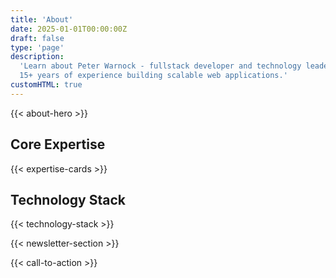 ```yaml
---
title: 'About'
date: 2025-01-01T00:00:00Z
draft: false
type: 'page'
description:
  'Learn about Peter Warnock - fullstack developer and technology leader with
  15+ years of experience building scalable web applications.'
customHTML: true
---
```


{{< about-hero >}}

<h2 class="text-3xl lg:text-4xl font-semibold text-secondary mb-6">Core Expertise</h2>

{{< expertise-cards >}}

<h2 class="text-3xl lg:text-4xl font-semibold text-secondary mb-6">Technology Stack</h2>

{{< technology-stack >}}

{{< newsletter-section >}}

{{< call-to-action >}}
